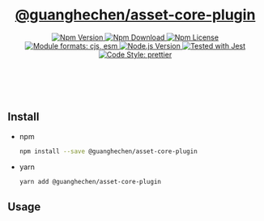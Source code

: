 <header>
  <h1 align="center">
    <a href="https://github.com/guanghechen/yozora/tree/main/packages/asset-core-plugin#readme">@guanghechen/asset-core-plugin</a>
  </h1>
  <div align="center">
    <a href="https://www.npmjs.com/package/@guanghechen/asset-core-plugin">
      <img
        alt="Npm Version"
        src="https://img.shields.io/npm/v/@guanghechen/asset-core-plugin.svg"
      />
    </a>
    <a href="https://www.npmjs.com/package/@guanghechen/asset-core-plugin">
      <img
        alt="Npm Download"
        src="https://img.shields.io/npm/dm/@guanghechen/asset-core-plugin.svg"
      />
    </a>
    <a href="https://www.npmjs.com/package/@guanghechen/asset-core-plugin">
      <img
        alt="Npm License"
        src="https://img.shields.io/npm/l/@guanghechen/asset-core-plugin.svg"
      />
    </a>
    <a href="#install">
      <img
        alt="Module formats: cjs, esm"
        src="https://img.shields.io/badge/module_formats-cjs%2C%20esm-green.svg"
      />
    </a>
    <a href="https://github.com/nodejs/node">
      <img
        alt="Node.js Version"
        src="https://img.shields.io/node/v/@guanghechen/asset-core-plugin"
      />
    </a>
    <a href="https://github.com/facebook/jest">
      <img
        alt="Tested with Jest"
        src="https://img.shields.io/badge/tested_with-jest-9c465e.svg"
      />
    </a>
    <a href="https://github.com/prettier/prettier">
      <img
        alt="Code Style: prettier"
        src="https://img.shields.io/badge/code_style-prettier-ff69b4.svg?style=flat-square"
      />
    </a>
  </div>
</header>
<br/>

## Install

* npm

  ```bash
  npm install --save @guanghechen/asset-core-plugin
  ```

* yarn

  ```bash
  yarn add @guanghechen/asset-core-plugin
  ```

## Usage

